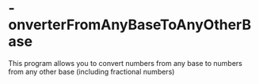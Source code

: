 # -onverterFromAnyBaseToAnyOtherBase
This program allows you to convert numbers from any base to numbers from any other base (including fractional numbers)
